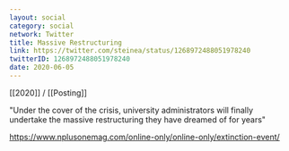```yaml
---
layout: social
category: social
network: Twitter
title: Massive Restructuring
link: https://twitter.com/steinea/status/1268972488051978240
twitterID: 1268972488051978240
date: 2020-06-05
---
```


[[2020]] / [[Posting]]

"Under the cover of the crisis, university administrators will finally undertake the massive restructuring they have dreamed of for years"

<https://www.nplusonemag.com/online-only/online-only/extinction-event/>
